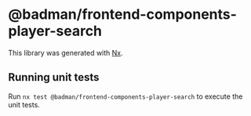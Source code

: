# @badman/frontend-components-player-search

This library was generated with [Nx](https://nx.dev).

## Running unit tests

Run `nx test @badman/frontend-components-player-search` to execute the unit tests.
